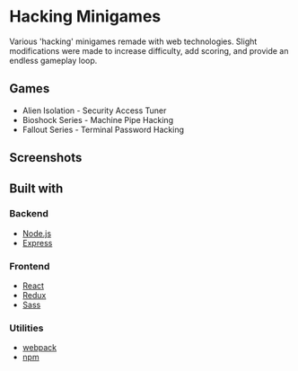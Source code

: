 # Hacking Minigames

Various 'hacking' minigames remade with web technologies. Slight modifications were made to increase difficulty, add scoring, and provide an endless gameplay loop.

## Games

- Alien Isolation - Security Access Tuner
- Bioshock Series - Machine Pipe Hacking
- Fallout Series - Terminal Password Hacking

## Screenshots

## Built with

### Backend

- [Node.js](https://nodejs.org)
- [Express](http://expressjs.com)

### Frontend

- [React](https://reactjs.org)
- [Redux](https://redux.js.org)
- [Sass](https://sass-lang.com)

### Utilities

- [webpack](https://webpack.js.org)
- [npm](https://www.npmjs.com)
